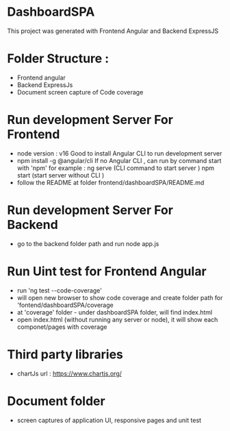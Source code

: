 # DashboardSPA

This project was generated with Frontend Angular and Backend ExpressJS

# Folder Structure : 
- Frontend 
    angular 
- Backend
    ExpressJs
- Document 
    screen capture of Code coverage

# Run development Server For Frontend 
- node version : v16
Good to install Angular CLI to run development server 
- npm install -g @angular/cli 
If no Angular CLI , 
can run by command start with 'npm'
for example : ng serve  (CLI command to start server )
npm start (start server without CLI )
- follow the README at folder frontend/dashboardSPA/README.md

# Run development Server For Backend
- go to the backend folder path and run 
node app.js

# Run Uint test for Frontend Angular 
- run 'ng test --code-coverage' 
- will open new browser to show code coverage and create folder path for 'fontend/dashboardSPA/coverage
- at 'coverage' folder - under dashboardSPA folder, will find index.html
- open index.html (without running any server or node), it will show each componet/pages with coverage

# Third party libraries
- chartJs
    url :  https://www.chartjs.org/

# Document folder
- screen captures of application UI, responsive pages and unit test  
